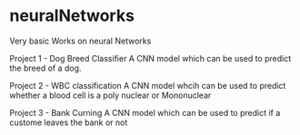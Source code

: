 # neuralNetworks
Very basic Works on neural Networks


Project 1 - Dog Breed Classifier 
A CNN model which can be used to predict the breed of a dog.
   
Project 2 - WBC classification 
A CNN model whcih can be used to predict whether a blood cell is a poly nuclear or Mononuclear
   
Project 3 - Bank Curning
A CNN model which can be used to predict if a custome leaves the bank or not
  
  
